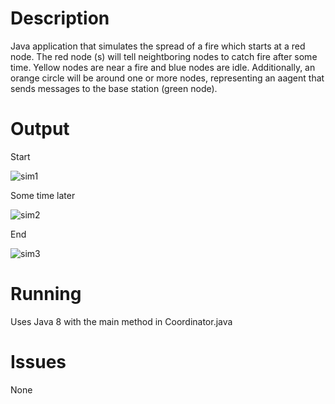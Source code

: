 # Description
Java application that simulates the spread of a fire which starts at a red node. The red node (s) will tell
neightboring nodes to catch fire after some time. Yellow nodes are near a fire and blue nodes are idle. 
Additionally, an orange circle will be around one or more nodes, representing an aagent that sends messages to
the base station (green node).

# Output
Start


![sim1](https://user-images.githubusercontent.com/68394183/191056895-6aabc500-2cd6-4055-bbc9-c395ea8d4804.PNG)


Some time later

![sim2](https://user-images.githubusercontent.com/68394183/191056941-8405f6cd-f640-4d16-9e7f-a6cf2f9d96e5.PNG)



End 

![sim3](https://user-images.githubusercontent.com/68394183/191056968-27277705-6466-46f1-b63a-8a77a9ed5842.PNG)

# Running
Uses Java 8 with the main method in Coordinator.java

# Issues
None
